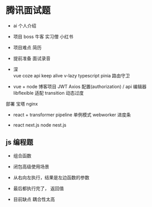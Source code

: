 # 腾讯面试题
- ai
  个人介绍 

- 项目
  boss 牛客 实习僧 小红书
 - 项目难点  简历
 - 提前准备 面试录音
 - 深   
 vue coze api
 keep alive
 v-lazy
 typescript
 pinia
 路由守卫

 - vue + node 博客项目
  JWT
  Axios 配置(authorization) / api
  编辑器
  libflexible 适配
  transition 动态过度

  部署 宝塔  nginx 

  - react + transformer
  pipeline
  单例模式
  webworker
  进度条

- react next.js node nest.js

## js 编程题
 - 组合函数
 - 闭包高级使用场景
 - 从右向左执行，结果是左边函数的参数
 - 最后都执行完了， 返回值

 - 目前缺点 耦合性太高

 


 
  
  
  